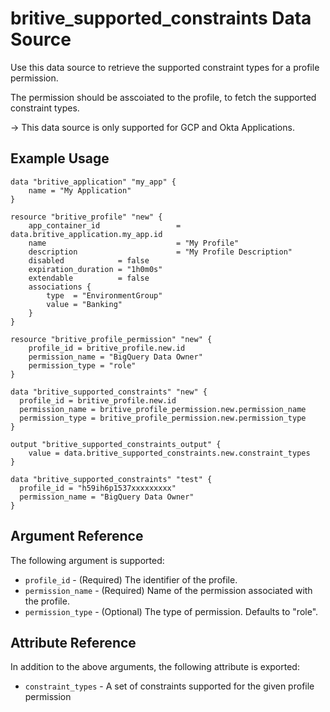 # britive_supported_constraints Data Source

Use this data source to retrieve the supported constraint types for a profile permission.

The permission should be asscoiated to the profile, to fetch the supported constraint types.

-> This data source is only supported for GCP and Okta Applications.

## Example Usage

```hcl
data "britive_application" "my_app" {
    name = "My Application"
}

resource "britive_profile" "new" {
    app_container_id                 = data.britive_application.my_app.id
    name                             = "My Profile"
    description                      = "My Profile Description"
    disabled            = false
    expiration_duration = "1h0m0s"
    extendable          = false
    associations {
        type  = "EnvironmentGroup"
        value = "Banking"
    }
}

resource "britive_profile_permission" "new" {
    profile_id = britive_profile.new.id
    permission_name = "BigQuery Data Owner"
    permission_type = "role"
}

data "britive_supported_constraints" "new" {
  profile_id = britive_profile.new.id
  permission_name = britive_profile_permission.new.permission_name
  permission_type = britive_profile_permission.new.permission_type
}

output "britive_supported_constraints_output" {
    value = data.britive_supported_constraints.new.constraint_types
}

data "britive_supported_constraints" "test" {
  profile_id = "h59ih6p1537xxxxxxxxx"
  permission_name = "BigQuery Data Owner"
}
```

## Argument Reference

The following argument is supported:

* `profile_id` - (Required) The identifier of the profile.
* `permission_name` - (Required) Name of the permission associated with the profile.
* `permission_type` - (Optional) The type of permission. Defaults to "role". 

## Attribute Reference

In addition to the above arguments, the following attribute is exported:

* `constraint_types` - A set of constraints supported for the given profile permission
